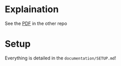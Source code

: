 # Explaination

See the [PDF](https://github.com/jeff-hykin/iilvd-online/blob/master/iLab%20Database.pdf) in the other repo

# Setup

Everything is detailed in the `documentation/SETUP.md`!
